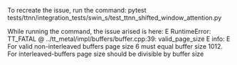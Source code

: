 To recreate the issue, run the command: pytest tests/ttnn/integration_tests/swin_s/test_ttnn_shifted_window_attention.py

While running the command, the issue arised is here:
E           RuntimeError: TT_FATAL @ ../tt_metal/impl/buffers/buffer.cpp:39: valid_page_size
E           info:
E           For valid non-interleaved buffers page size 6 must equal buffer size 1012. For interleaved-buffers page size should be divisible by buffer size
